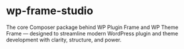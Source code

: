 # wp-frame-studio
The core Composer package behind WP Plugin Frame and WP Theme Frame — designed to streamline modern WordPress plugin and theme development with clarity, structure, and power.
